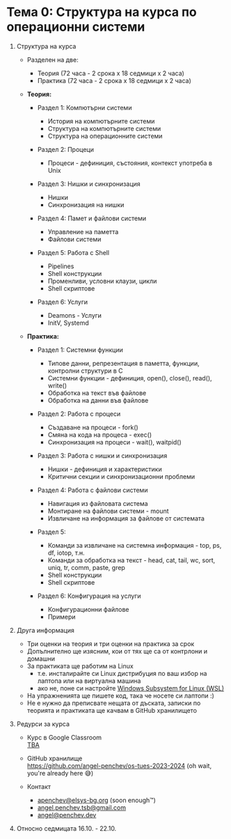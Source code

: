 
# Тема 0: Структура на курса по операционни системи

1. Структура на курса
    - Разделен на две:
        - Теория (72 часа - 2 срока x 18 седмици x 2 часа)
        - Практика (72 часа - 2 срока x 18 седмици x 2 часа)

    - **Теория:**
        - Раздел 1: Компютърни системи
            - История на компютърните системи
            - Структура на компютърните системи
            - Структура на операционните системи

        - Раздел 2: Процеци
            - Процеси - дефиниция, състояния, контекст употреба в Unix

        - Раздел 3: Нишки и синхронизация
            - Нишки
            - Синхронизация на нишки

        - Раздел 4: Памет и файлови системи
            - Управление на паметта
            - Файлови системи
        
        - Раздел 5: Работа с Shell
            - Pipelines
            - Shell конструкции
            - Променливи, условни клаузи, цикли
            - Shell скриптове
        
        - Раздел 6: Услуги
            - Deamons - Услуги
            - InitV, Systemd
    
    - **Практика:**
        - Раздел 1: Системни функции
            - Типове данни, репрезентация в паметта, функции, контролни структури в C
            - Системни функции - дефиниция, open(), close(), read(), write()
            - Обработка на текст във файлове
            - Обработка на данни във файлове

        - Раздел 2: Работа с процеси
            - Създаване на процеси - fork()
            - Смяна на кода на процеса - exec()
            - Синхронизация на процеси - wait(), waitpid()

        - Раздел 3: Работа с нишки и синхронизация
            - Нишки - дефиниция и характеристики
            - Критични секции и синхронизационни проблеми

        - Раздел 4: Работа с файлови системи
            - Навигация из файловата система
            - Монтиране на файлови системи - mount
            - Извличане на информация за файлове от системата
        
        - Раздел 5:
            - Команди за извличане на системна информация - top, ps, df, iotop, т.н.
            - Команди за обработка на текст - head, cat, tail, wc, sort, uniq, tr, comm, paste, grep
            - Shell конструкции
            - Shell скриптове
        
        - Раздел 6: Конфигурация на услуги
            - Конфигурационни файлове
            - Примери

2. Друга информация
    - Три оценки на теория и три оценки на практика за срок
    - Допълнително ще изясним, кои от тях ще са от контрлони и домашни
    - За практиката ще работим на Linux
        - т.е. инсталирайте си Linux дистрибуция по ваш избор на лаптопа или на виртуална машина
        - ако не, поне си настройте [Windows Subsystem for Linux (WSL)](https://youtu.be/qYlgUDKKK5A)
    - На упражненията ще пишете код, така че носете си лаптопи :)
    - Не е нужно да преписвате нещата от дъската, записки по теорията и практиката ще качвам в GitHub хранилището

3. Редурси за курса
    - Курс в Google Classroom<br>
    [TBA](https://youtu.be/dQw4w9WgXcQ)

    - GitHub хранилище<br>
    https://github.com/angel-penchev/os-tues-2023-2024 (oh wait, you're already here 😅)

    - Контакт
        - apenchev@elsys-bg.org (soon enough™️)
        - angel.penchev.tsb@gmail.com
        - [angel@penchev.dev](mailto:angel@penchev.dev)

4. Относно седмицата 16.10. - 22.10.